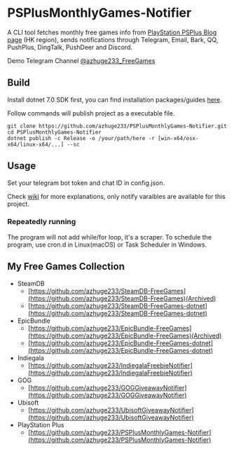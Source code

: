 # PSPlusMonthlyGames-Notifier

A CLI tool fetches monthly free games info from [PlayStation PSPlus Blog page](https://blog.zh-hant.playstation.com/category/ps-plus/) (HK region), sends notifications through Telegram, Email, Bark, QQ, PushPlus, DingTalk, PushDeer and Discord.

Demo Telegram Channel [@azhuge233_FreeGames](https://t.me/azhuge233_FreeGames)

## Build

Install dotnet 7.0 SDK first, you can find installation packages/guides [here](https://dotnet.microsoft.com/download).

Follow commands will publish project as a executable file.

```shell
git clone https://github.com/azhuge233/PSPlusMonthlyGames-Notifier.git
cd PSPlusMonthlyGames-Notifier
dotnet publish -c Release -o /your/path/here -r [win-x64/osx-x64/linux-x64/...] --sc
```

## Usage

Set your telegram bot token and chat ID in config.json.

Check [wiki](https://github.com/azhuge233/SteamDB-FreeGames-dotnet/wiki/Config-Description) for more explanations, only notify varaibles are available for this project.

### Repeatedly running

The program will not add while/for loop, it's a scraper. To schedule the program, use cron.d in Linux(macOS) or Task Scheduler in Windows.

## My Free Games Collection

- SteamDB
    - [https://github.com/azhuge233/SteamDB-FreeGames](https://github.com/azhuge233/SteamDB-FreeGames)(Archived)
    - [https://github.com/azhuge233/SteamDB-FreeGames-dotnet](https://github.com/azhuge233/SteamDB-FreeGames-dotnet)
- EpicBundle
    - [https://github.com/azhuge233/EpicBundle-FreeGames](https://github.com/azhuge233/EpicBundle-FreeGames)(Archived)
    - [https://github.com/azhuge233/EpicBundle-FreeGames-dotnet](https://github.com/azhuge233/EpicBundle-FreeGames-dotnet)
- Indiegala
    - [https://github.com/azhuge233/IndiegalaFreebieNotifier](https://github.com/azhuge233/IndiegalaFreebieNotifier)
- GOG
    - [https://github.com/azhuge233/GOGGiveawayNotifier](https://github.com/azhuge233/GOGGiveawayNotifier)
- Ubisoft
    - [https://github.com/azhuge233/UbisoftGiveawayNotifier](https://github.com/azhuge233/UbisoftGiveawayNotifier)
- PlayStation Plus
    - [https://github.com/azhuge233/PSPlusMonthlyGames-Notifier](https://github.com/azhuge233/PSPlusMonthlyGames-Notifier)
